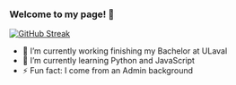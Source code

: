 ### Welcome to my page! 👋

<!--
**karen-rhz/karen-rhz** is a ✨ _special_ ✨ repository because its `README.md` (this file) appears on your GitHub profile.

Here are some ideas to get you started:

- 🔭 I’m currently working finishing my Bachelor at ULaval
- 🌱 I’m currently learning Python and JavaScript
- 👯 I’m looking to collaborate on ...
- 🤔 I’m looking for help with ...
- 💬 Ask me about ...
- 📫 How to reach me: ...
- 😄 Pronouns: she/her
- ⚡ Fun fact: I come from an Admin background
-->
[![GitHub Streak](https://streak-stats.demolab.com?user=karen-rhz&theme=dark&hide_border=true)](https://git.io/streak-stats)
- 🔭 I’m currently working finishing my Bachelor at ULaval
- 🌱 I’m currently learning Python and JavaScript
- ⚡ Fun fact: I come from an Admin background
